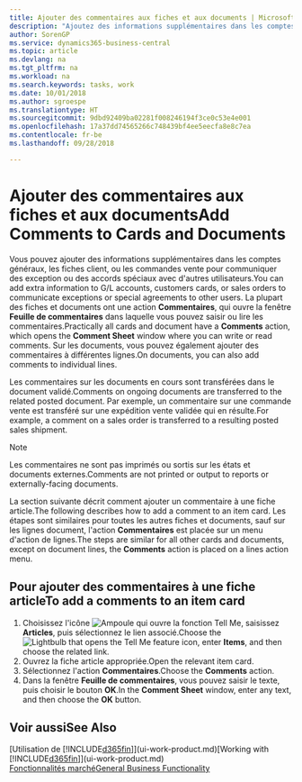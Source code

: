 ```yaml
---
title: Ajouter des commentaires aux fiches et aux documents | Microsoft Docs
description: "Ajoutez des informations supplémentaires dans les comptes, les fiches client, ou les commandes vente pour communiquer des accords, tels qu'un prix spécial ou un mode de livraison, pour d'autres utilisateurs."
author: SorenGP
ms.service: dynamics365-business-central
ms.topic: article
ms.devlang: na
ms.tgt_pltfrm: na
ms.workload: na
ms.search.keywords: tasks, work
ms.date: 10/01/2018
ms.author: sgroespe
ms.translationtype: HT
ms.sourcegitcommit: 9dbd92409ba02281f008246194f3ce0c53e4e001
ms.openlocfilehash: 17a37dd74565266c748439bf4ee5eecfa8e8c7ea
ms.contentlocale: fr-be
ms.lasthandoff: 09/28/2018

---
```

# <a name="add-comments-to-cards-and-documents"></a><span data-ttu-id="ed87d-103">Ajouter des commentaires aux fiches et aux documents</span><span class="sxs-lookup"><span data-stu-id="ed87d-103">Add Comments to Cards and Documents</span></span>
<span data-ttu-id="ed87d-104">Vous pouvez ajouter des informations supplémentaires dans les comptes généraux, les fiches client, ou les commandes vente pour communiquer des exception ou des accords spéciaux avec d'autres utilisateurs.</span><span class="sxs-lookup"><span data-stu-id="ed87d-104">You can add extra information to G/L accounts, customers cards, or sales orders to communicate exceptions or special agreements to other users.</span></span>
<span data-ttu-id="ed87d-105">La plupart des fiches et documents ont une action **Commentaires**, qui ouvre la fenêtre **Feuille de commentaires** dans laquelle vous pouvez saisir ou lire les commentaires.</span><span class="sxs-lookup"><span data-stu-id="ed87d-105">Practically all cards and document have a **Comments** action, which opens the **Comment Sheet** window where you can write or read comments.</span></span> <span data-ttu-id="ed87d-106">Sur les documents, vous pouvez également ajouter des commentaires à différentes lignes.</span><span class="sxs-lookup"><span data-stu-id="ed87d-106">On documents, you can also add comments to individual lines.</span></span>

<span data-ttu-id="ed87d-107">Les commentaires sur les documents en cours sont transférées dans le document validé.</span><span class="sxs-lookup"><span data-stu-id="ed87d-107">Comments on ongoing documents are transferred to the related posted document.</span></span> <span data-ttu-id="ed87d-108">Par exemple, un commentaire sur une commande vente est transféré sur une expédition vente validée qui en résulte.</span><span class="sxs-lookup"><span data-stu-id="ed87d-108">For example, a comment on a sales order is transferred to a resulting posted sales shipment.</span></span>

> [!NOTE]
> <span data-ttu-id="ed87d-109">Les commentaires ne sont pas imprimés ou sortis sur les états et documents externes.</span><span class="sxs-lookup"><span data-stu-id="ed87d-109">Comments are not printed or output to reports or externally-facing documents.</span></span>

<span data-ttu-id="ed87d-110">La section suivante décrit comment ajouter un commentaire à une fiche article.</span><span class="sxs-lookup"><span data-stu-id="ed87d-110">The following describes how to add a comment to an item card.</span></span> <span data-ttu-id="ed87d-111">Les étapes sont similaires pour toutes les autres fiches et documents, sauf sur les lignes document, l'action **Commentaires** est placée sur un menu d'action de lignes.</span><span class="sxs-lookup"><span data-stu-id="ed87d-111">The steps are similar for all other cards and documents, except on document lines, the **Comments** action is placed on a lines action menu.</span></span>

## <a name="to-add-a-comments-to-an-item-card"></a><span data-ttu-id="ed87d-112">Pour ajouter des commentaires à une fiche article</span><span class="sxs-lookup"><span data-stu-id="ed87d-112">To add a comments to an item card</span></span>
1. <span data-ttu-id="ed87d-113">Choisissez l'icône ![Ampoule qui ouvre la fonction Tell Me](media/ui-search/search_small.png "Dites-moi ce que vous voulez faire"), saisissez **Articles**, puis sélectionnez le lien associé.</span><span class="sxs-lookup"><span data-stu-id="ed87d-113">Choose the ![Lightbulb that opens the Tell Me feature](media/ui-search/search_small.png "Tell me what you want to do") icon, enter **Items**, and then choose the related link.</span></span>
2. <span data-ttu-id="ed87d-114">Ouvrez la fiche article appropriée.</span><span class="sxs-lookup"><span data-stu-id="ed87d-114">Open the relevant item card.</span></span>
3. <span data-ttu-id="ed87d-115">Sélectionnez l'action **Commentaires**.</span><span class="sxs-lookup"><span data-stu-id="ed87d-115">Choose the **Comments** action.</span></span>
4. <span data-ttu-id="ed87d-116">Dans la fenêtre **Feuille de commentaires**, vous pouvez saisir le texte, puis choisir le bouton **OK**.</span><span class="sxs-lookup"><span data-stu-id="ed87d-116">In the **Comment Sheet** window, enter any text, and then choose the **OK** button.</span></span>

## <a name="see-also"></a><span data-ttu-id="ed87d-117">Voir aussi</span><span class="sxs-lookup"><span data-stu-id="ed87d-117">See Also</span></span>
<span data-ttu-id="ed87d-118">[Utilisation de [!INCLUDE[d365fin](includes/d365fin_md.md)]](ui-work-product.md)</span><span class="sxs-lookup"><span data-stu-id="ed87d-118">[Working with [!INCLUDE[d365fin](includes/d365fin_md.md)]](ui-work-product.md)</span></span>  
[<span data-ttu-id="ed87d-119">Fonctionnalités marché</span><span class="sxs-lookup"><span data-stu-id="ed87d-119">General Business Functionality</span></span>](ui-across-business-areas.md)

